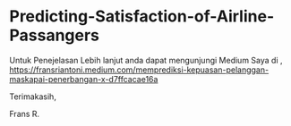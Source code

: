 # Predicting-Satisfaction-of-Airline-Passangers

Untuk Penejelasan Lebih lanjut anda dapat mengunjungi Medium Saya di , https://fransriantoni.medium.com/memprediksi-kepuasan-pelanggan-maskapai-penerbangan-x-d7ffcacae16a

Terimakasih,

Frans R.
